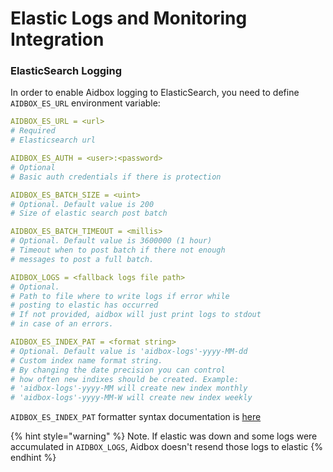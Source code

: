 # Elastic Logs and Monitoring Integration

### ElasticSearch Logging&#x20;

In order to enable Aidbox logging to ElasticSearch, you need to define `AIDBOX_ES_URL` environment variable:

```yaml
AIDBOX_ES_URL = <url>
# Required
# Elasticsearch url

AIDBOX_ES_AUTH = <user>:<password>
# Optional
# Basic auth credentials if there is protection

AIDBOX_ES_BATCH_SIZE = <uint>
# Optional. Default value is 200
# Size of elastic search post batch

AIDBOX_ES_BATCH_TIMEOUT = <millis>
# Optional. Default value is 3600000 (1 hour)
# Timeout when to post batch if there not enough 
# messages to post a full batch.

AIDBOX_LOGS = <fallback logs file path>
# Optional.
# Path to file where to write logs if error while 
# posting to elastic has occurred
# If not provided, aidbox will just print logs to stdout 
# in case of an errors.

AIDBOX_ES_INDEX_PAT = <format string>
# Optional. Default value is 'aidbox-logs'-yyyy-MM-dd
# Сustom index name format string.
# By changing the date precision you can control
# how often new indixes should be created. Example:
# 'aidbox-logs'-yyyy-MM will create new index monthly
# 'aidbox-logs'-yyyy-MM-W will create new index weekly
```

`AIDBOX_ES_INDEX_PAT`  formatter syntax documentation is [here](https://docs.oracle.com/javase/8/docs/api/java/time/format/DateTimeFormatter.html)

{% hint style="warning" %}
Note. If elastic was down and some logs were accumulated in `AIDBOX_LOGS`, Aidbox doesn't resend those logs to elastic
{% endhint %}

